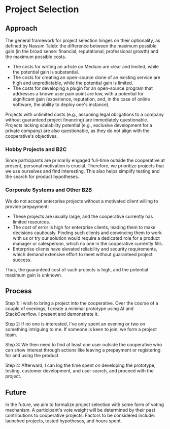 # Project Selection

## Approach

The general framework for project selection hinges on their optionality, as defined by Nassim Taleb: the difference between the maximum possible gain (in the broad sense: financial, reputational, professional growth) and the maximum possible costs.

- The costs for writing an article on Medium are clear and limited, while the potential gain is substantial.
- The costs for creating an open-source clone of an existing service are high and unpredictable, while the potential gain is limited.
- The costs for developing a plugin for an open-source program that addresses a known user pain point are low, with a potential for significant gain (experience, reputation, and, in the case of online software, the ability to deploy one's instance).

Projects with unlimited costs (e.g., assuming legal obligations to a company without guaranteed project financing) are immediately questionable. Projects lacking scalability potential (e.g., exclusive development for a private company) are also questionable, as they do not align with the cooperative's objectives.

### Hobby Projects and B2C

Since participants are primarily engaged full-time outside the cooperative at present, personal motivation is crucial. Therefore, we prioritize projects that we use ourselves and find interesting. This also helps simplify testing and the search for product hypotheses.

### Corporate Systems and Other B2B

We do not accept enterprise projects without a motivated client willing to provide prepayment:

- These projects are usually large, and the cooperative currently has limited resources.
- The cost of error is high for enterprise clients, leading them to make decisions cautiously. Finding such clients and convincing them to work with us or try our solution would require a dedicated role for a product manager or salesperson, which no one in the cooperative currently fills.
- Enterprise clients have elevated reliability and security requirements, which demand extensive effort to meet without guaranteed project success.

Thus, the guaranteed cost of such projects is high, and the potential maximum gain is unknown.

## Process

Step 1: I wish to bring a project into the cooperative. Over the course of a couple of evenings, I create a minimal prototype using AI and StackOverflow. I present and demonstrate it.

Step 2: If no one is interested, I've only spent an evening or two on something intriguing to me. If someone is keen to join, we form a project team.

Step 3: We then need to find at least one user outside the cooperative who can show interest through actions like leaving a prepayment or registering for and using the product.

Step 4: Afterward, I can log the time spent on developing the prototype, testing, customer development, and user search, and proceed with the project.

## Future

In the future, we aim to formalize project selection with some form of voting mechanism. A participant's vote weight will be determined by their past contributions to cooperative projects. Factors to be considered include: launched projects, tested hypotheses, and hours spent.
